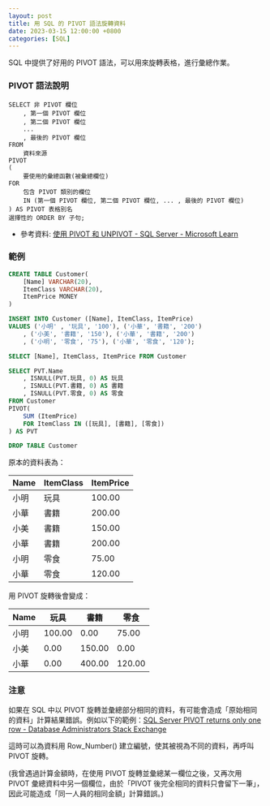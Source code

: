 ```yaml
---
layout: post
title: 用 SQL 的 PIVOT 語法旋轉資料
date: 2023-03-15 12:00:00 +0800
categories: [SQL]
---
```


SQL 中提供了好用的 PIVOT 語法，可以用來旋轉表格，進行彙總作業。

### PIVOT 語法說明

```
SELECT 非 PIVOT 欄位  
    , 第一個 PIVOT 欄位
    , 第二個 PIVOT 欄位
    ...  
    , 最後的 PIVOT 欄位  
FROM  
    資料來源
PIVOT  
(  
    要使用的彙總函數(被彙總欄位)  
FOR   
    包含 PIVOT 類別的欄位
    IN (第一個 PIVOT 欄位, 第二個 PIVOT 欄位, ... , 最後的 PIVOT 欄位)  
) AS PIVOT 表格別名
選擇性的 ORDER BY 子句;  
```

- 參考資料: [使用 PIVOT 和 UNPIVOT - SQL Server - Microsoft Learn](https://learn.microsoft.com/zh-tw/sql/t-sql/queries/from-using-pivot-and-unpivot?view=sql-server-ver16)

### 範例

```sql
CREATE TABLE Customer(
    [Name] VARCHAR(20),
    ItemClass VARCHAR(20),
    ItemPrice MONEY
)

INSERT INTO Customer ([Name], ItemClass, ItemPrice)
VALUES ('小明' , '玩具', '100'), ('小華', '書籍', '200')
    , ('小美', '書籍', '150'), ('小華', '書籍', '200')
    , ('小明', '零食', '75'), ('小華', '零食', '120');

SELECT [Name], ItemClass, ItemPrice FROM Customer

SELECT PVT.Name
    , ISNULL(PVT.玩具, 0) AS 玩具
    , ISNULL(PVT.書籍, 0) AS 書籍
    , ISNULL(PVT.零食, 0) AS 零食
FROM Customer
PIVOT(
    SUM (ItemPrice)
    FOR ItemClass IN ([玩具], [書籍], [零食]) 
) AS PVT

DROP TABLE Customer
```

原本的資料表為：

Name | ItemClass | ItemPrice
---|---|---
小明 | 玩具 | 100.00
小華 | 書籍 | 200.00
小美 | 書籍 | 150.00
小華 | 書籍 | 200.00
小明 | 零食 | 75.00
小華 | 零食 | 120.00

用 PIVOT 旋轉後會變成：

Name | 玩具 | 書籍 | 零食
---|---|---|---
小明 | 100.00 | 0.00 | 75.00
小美 | 0.00 | 150.00 | 0.00
小華 | 0.00 | 400.00 | 120.00

### 注意

如果在 SQL 中以 PIVOT 旋轉並彙總部分相同的資料，有可能會造成「原始相同的資料」計算結果錯誤。例如以下的範例：[SQL Server PIVOT returns only one row - Database Administrators Stack Exchange](https://dba.stackexchange.com/questions/294030/sql-server-pivot-returns-only-one-row)

這時可以為資料用 Row_Number() 建立編號，使其被視為不同的資料，再呼叫 PIVOT 旋轉。

(我曾遇過計算金額時，在使用 PIVOT 旋轉並彙總某一欄位之後，又再次用 PIVOT 彙總資料中另一個欄位，由於「PIVOT 後完全相同的資料只會留下一筆」，因此可能造成「同一人員的相同金額」計算錯誤。)

